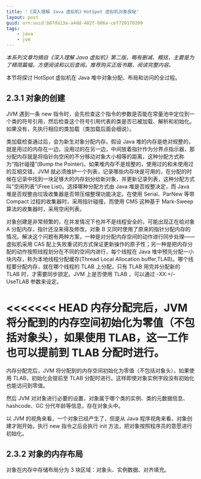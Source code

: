 ```yaml
---
title: '《深入理解 Java 虚拟机》HotSpot 虚拟机对象探秘'
layout: post
guid: urn:uuid:b87da13a-a4dd-402f-b06a-cef720170209
tags:
    - java
    - jvm
---
```


*本系列文章均摘自《深入理解 Java 虚拟机》第二版，略有删减、概括，主要是为了精简篇幅，方便阅读和以后查阅。推荐购买正版书籍，阅读完整内容。*

本节将探讨 HotSpot 虚拟机在 Java 堆中对象分配、布局和访问的全过程。

## 2.3.1 对象的创建
JVM 遇到一条 new 指令时，会先检查这个指令的参数是否能在常量池中定位到一个类的符号引用，然后检查这个符号引用代表的类是否已被加载、解析和初始化。如果没有，先执行相应的类加载（类加载后面会细说）。

类加载检查通过后，会为新生对象分配内存。假设 Java 堆的内存是绝对规整的，就是用过的内存在一边，没用过的在另一边，中间放着指针作为分界点指示器，那分配内存就是将指针向空闲的不分移动对象大小相等的距离，这种分配方式称为“指针碰撞”(Bump the Pointer)。如果堆内存不是规整的，使用过的和未使用过的互相交错，JVM 就必须维护一个列表，记录哪些内存块是可用的，在分配的时候在记录中找到一块足够大的内存划分给新对象，并更新记录列表，这种分配方式叫“空闲列表”(Free List)。选择哪种分配方式由 Java 堆是否规整决定，而 Java 堆是否规整由垃圾收集器是否带压缩整理功能决定。在使用 Serial、ParNew 等带 Compact 过程的收集器时，采用指针碰撞，而使用 CMS 这种基于 Mark-Sweep 算法的收集器时，采用空闲列表。

对象创建是非常频繁的，在并发情况下也并不是线程安全的，可能出现正在给对象 A 分配内存，指针还没来得及修改，对象 B 又同时使用了原来的指针分配内存的情况。解决这个问题有两种方案，一种是对分配内存空间的动作进行同步处理——虚拟机采用 CAS 配上失败重试的方式保证更新操作的原子性；另一种是把内存分配的动作按照线程划分在不同的空间内进行，每个线程在 Java 堆中预先分配一小块内存，称为本地线程分配缓存(Thread Local Allocation buffer,TLAB)。哪个线程要分配内存，就在哪个线程的 TLAB 上分配，只有 TLAB 用完并分配新的 TLAB 时，才需要同步锁定。JVM 上是否使用 TLAB ，可以通过 -XX:+/-UseTLAB 参数来设定。

<<<<<<< HEAD
内存分配完后，JVM 将分配到的内存空间初始化为零值（不包括对象头），如果使用 TLAB，这一工作也可以提前到 TLAB 分配时进行。
=======
内存分配完后，JVM 将分配到的内存空间初始化为零值（不包括对象头），如果使用 TLAB，初始化会提前至 TLAB 分配时进行。这样即使对象实例字段没有初始化也能访问到零值。

然后 JVM 对对象进行必要的设置，对象属于哪个类的实例、类的元数据信息、hashcode、GC 分代年龄等信息，存在对象头中。

以 JVM 的视角来看，一个对象已经产生了，但是从 Java 程序视角来看，对象创建才刚开始，执行 new 指令之后会执行 init 方法，把对象按照程序员的意愿进行初始化。

## 2.3.2 对象的内存布局
对象在内存中存储布局分为 3 块区域：对象头、实例数据、对齐填充。
